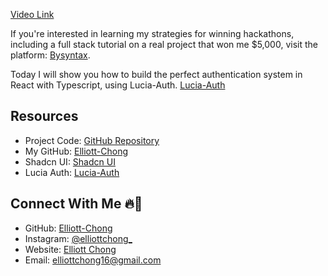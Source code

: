 [Video Link](https://youtu.be/t-JJgTRf3Ms)

If you're interested in learning my strategies for winning hackathons, including a full stack tutorial on a real project that won me $5,000, visit the platform: [Bysyntax](https://bysyntax.com).

Today I will show you how to build the perfect authentication system in React with Typescript, using Lucia-Auth. [Lucia-Auth](https://lucia-auth.com/)

## Resources
- Project Code: [GitHub Repository](https://github.com/Elliott-Chong/lucia-auth-yt)
- My GitHub: [Elliott-Chong](https://github.com/Elliott-Chong)
- Shadcn UI: [Shadcn UI](https://ui.shadcn.com)
- Lucia Auth: [Lucia-Auth](https://lucia-auth.com)

## Connect With Me 🔥🚀
- GitHub: [Elliott-Chong](https://github.com/elliott-chong)
- Instagram: [@elliottchong_](https://instagram.com/elliottchong_)
- Website: [Elliott Chong](https://elliottchong.tech)
- Email: [elliottchong16@gmail.com](mailto:elliottchong16@gmail.com)
